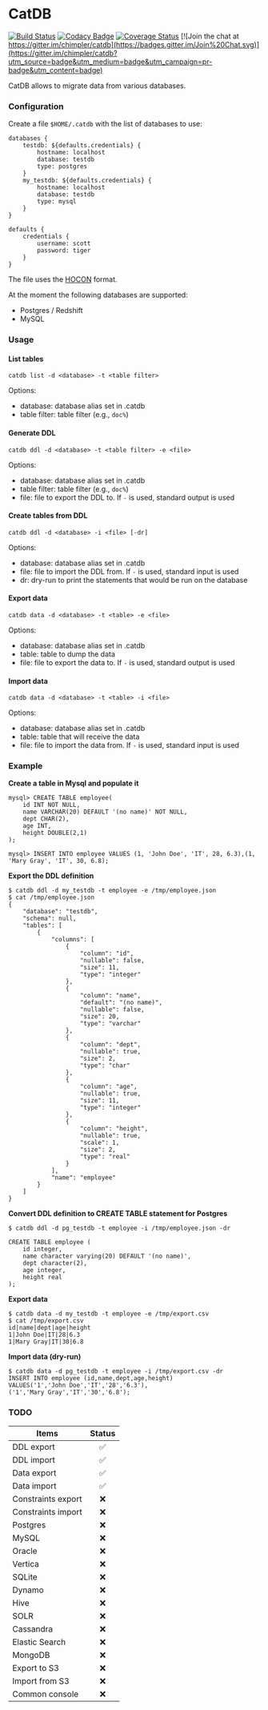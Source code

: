 # CatDB

[![Build Status](https://travis-ci.org/chimpler/catdb.svg)](https://travis-ci.org/chimpler/catdb)
[![Codacy Badge](https://www.codacy.com/project/badge/9475572095844dc7832e36444cc71b78)](https://www.codacy.com/app/francois-dangngoc/catdb)
[![Coverage Status](https://coveralls.io/repos/chimpler/catdb/badge.svg)](https://coveralls.io/r/chimpler/catdb)
[![Join the chat at https://gitter.im/chimpler/catdb](https://badges.gitter.im/Join%20Chat.svg)](https://gitter.im/chimpler/catdb?utm_source=badge&utm_medium=badge&utm_campaign=pr-badge&utm_content=badge)

CatDB allows to migrate data from various databases.

### Configuration

Create a file `$HOME/.catdb` with the list of databases to use:

	databases {
	    testdb: ${defaults.credentials} {
			hostname: localhost
			database: testdb
			type: postgres
	    }
	    my_testdb: ${defaults.credentials} {
			hostname: localhost
			database: testdb
			type: mysql
	    }
	}
	    
	defaults {
		credentials {
			username: scott
			password: tiger
		}
	}

The file uses the [HOCON](https://github.com/typesafehub/config/blob/master/HOCON.md) format.
	
At the moment the following databases are supported:

- Postgres / Redshift
- MySQL

### Usage

#### List tables

	catdb list -d <database> -t <table filter>

Options:

- database: database alias set in .catdb
- table filter: table filter (e.g., `doc%`)

#### Generate DDL

	catdb ddl -d <database> -t <table filter> -e <file>

Options:

- database: database alias set in .catdb
- table filter: table filter (e.g., `doc%`)
- file: file to export the DDL to. If `-` is used, standard output is used

#### Create tables from DDL

	catdb ddl -d <database> -i <file> [-dr]

Options:

- database: database alias set in .catdb
- file: file to import the DDL from. If `-` is used, standard input is used
- dr: dry-run to print the statements that would be run on the database

#### Export data

	catdb data -d <database> -t <table> -e <file>

Options:

- database: database alias set in .catdb
- table: table to dump the data
- file: file to export the data to. If `-` is used, standard output is used

#### Import data

	catdb data -d <database> -t <table> -i <file>

Options:

- database: database alias set in .catdb
- table: table that will receive the data
- file: file to import the data from. If `-` is used, standard input is used

### Example

**Create a table in Mysql and populate it**

    mysql> CREATE TABLE employee(
        id INT NOT NULL,
        name VARCHAR(20) DEFAULT '(no name)' NOT NULL, 
        dept CHAR(2), 
        age INT, 
        height DOUBLE(2,1)
    );
    
    mysql> INSERT INTO employee VALUES (1, 'John Doe', 'IT', 28, 6.3),(1, 'Mary Gray', 'IT', 30, 6.8);

**Export the DDL definition**
    
    $ catdb ddl -d my_testdb -t employee -e /tmp/employee.json
    $ cat /tmp/employee.json
    {
        "database": "testdb",
        "schema": null,
        "tables": [
            {
                "columns": [
                    {
                        "column": "id",
                        "nullable": false,
                        "size": 11,
                        "type": "integer"
                    },
                    {
                        "column": "name",
                        "default": "(no name)",
                        "nullable": false,
                        "size": 20,
                        "type": "varchar"
                    },
                    {
                        "column": "dept",
                        "nullable": true,
                        "size": 2,
                        "type": "char"
                    },
                    {
                        "column": "age",
                        "nullable": true,
                        "size": 11,
                        "type": "integer"
                    },
                    {
                        "column": "height",
                        "nullable": true,
                        "scale": 1,
                        "size": 2,
                        "type": "real"
                    }
                ],
                "name": "employee"
            }
        ]
    }
    
**Convert DDL definition to CREATE TABLE statement for Postgres**

    $ catdb ddl -d pg_testdb -t employee -i /tmp/employee.json -dr
    
    CREATE TABLE employee (
        id integer,
        name character varying(20) DEFAULT '(no name)',
        dept character(2),
        age integer,
        height real
    );

**Export data**

    $ catdb data -d my_testdb -t employee -e /tmp/export.csv
    $ cat /tmp/export.csv
    id|name|dept|age|height
    1|John Doe|IT|28|6.3
    1|Mary Gray|IT|30|6.8
        
**Import data (dry-run)**

    $ catdb data -d pg_testdb -t employee -i /tmp/export.csv -dr
    INSERT INTO employee (id,name,dept,age,height)
    VALUES('1','John Doe','IT','28','6.3'),
    ('1','Mary Gray','IT','30','6.8');    

### TODO

Items                                  | Status
-------------------------------------- | :-----:
DDL export                             | :white_check_mark:
DDL import                             | :white_check_mark:
Data export                            | :white_check_mark:
Data import                            | :white_check_mark:
Constraints export                     | :x:
Constraints import                     | :x:
Postgres                               | :x:
MySQL                                  | :x:
Oracle                                 | :x:
Vertica                                | :x:
SQLite                                 | :x:
Dynamo                                 | :x:
Hive                                   | :x:
SOLR                                   | :x:
Cassandra                              | :x:
Elastic Search                         | :x:
MongoDB                                | :x:
Export to S3                           | :x:
Import from S3                         | :x:
Common console                         | :x:
